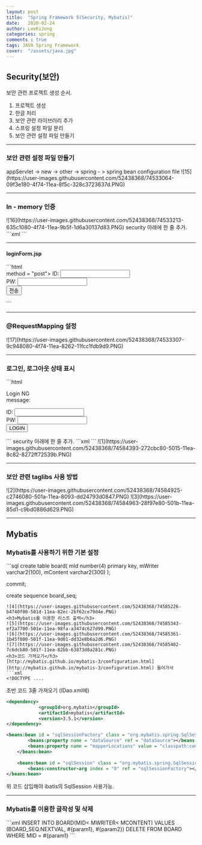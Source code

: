 ```yaml
---
layout: post
title:  "Spring Framework 5(Security, Mybatis)"
date:   2020-02-24
author: LeeKiJong
categories: spring
comments : true
tags: JAVA Spring Framework
cover:  "/assets/java.jpg"
---
```


<h2>Security(보안)</h2>

보안 관련 프로젝트 생성 순서.  
1. 프로젝트 생성  
2. 한글 처리  
3. 보안 관련 라이브러리 추가  
4. 스프링 설정 파일 분리  
5. 보안 관련 설정 파일 만들기  

<hr>
<h3>보안 관련 설정 파일 만들기</h3>
appServlet -> new -> other -> spring - > spring bean configuration file  
![15](https://user-images.githubusercontent.com/52438368/74533064-09f3e180-4f74-11ea-8f5c-328c3723637d.PNG)  
<hr>
<h3>In - memory 인증</h3>
![16](https://user-images.githubusercontent.com/52438368/74533213-635c1080-4f74-11ea-9b5f-1d6a30137d83.PNG)  
security 아래에 한 줄 추가.  
```xml
<security:form-login login-page = "/loginForm.html"/>
<!-- 로그인은 이 페이지로 하겠다. -->
```

<hr>
<h4>loginForm.jsp</h4>
```html
<form action = "<c:url value = "j_spring_security_check" /> method = "post">
  ID: <input type = "text" name = "j_username" id = "j_username"> <br/> 
  PW: <input type = "text" name = "j_password" id = "j_password"> <br/> 
  <input type = "submit" value = "전송"><br/>
</form>
```
<hr>
<h3>@RequestMapping 설정</h3>
![17](https://user-images.githubusercontent.com/52438368/74533307-9c948080-4f74-11ea-8262-11fcc1fdb9d9.PNG)

<hr>
<h3>로그인, 로그아웃 상태 표시</h3>
```html
<c:url value = "j_spring_security_check" var = "loginUrl"/>
<form action = "${loginUrl}" method = "post">
  <c:if test = "${param.ng != null}">
  <p>
    Login NG <br/>
    <c:if test = "${SPRING_SECURITY_LAST_EXCEPTION != NULL}">
      message: <c:out value = "${SPRING_SECURITY_LAST_EXCEPTION.message}"/>
    </c:if>
  </p>
  </c:if>
  ID: <input type = "text" name = "j_username"> <br/> 
  PW: <input type = "text" name = "j_password"> <br/> 
  <input type = "submit" value = "LOGIN"><br/>

</form>
```
security 아래에 한 줄 추가.  
```xml
<security:form-login login-page = "/loginForm.html"
          authentication-failure-url = "/loginForm.html?ng"/>
```
![1](https://user-images.githubusercontent.com/52438368/74584393-272cbc80-5015-11ea-8c82-8272ff72539b.PNG)  
<hr>
<h3>보안 관련 taglibs 사용 방법</h3>
![2](https://user-images.githubusercontent.com/52438368/74584925-c2746080-501a-11ea-8093-dd24793d0847.PNG)  
![3](https://user-images.githubusercontent.com/52438368/74584963-28f97e80-501b-11ea-85d1-c9bd0886d629.PNG)  
<hr>
<h2>Mybatis</h2>
<h3>Mybatis를 사용하기 위한 기본 설정</h3>
```sql
create table board(
  mId number(4) primary key,
  mWriter varchar2(100),
  mContent varchar2(300)
);

commit;

create sequence board_seq;
```
![4](https://user-images.githubusercontent.com/52438368/74585226-b4740f00-501d-11ea-82ec-2bf62ce79d4e.PNG)  
<h3>Mybatis를 이용한 리스트 출력</h3>
![5](https://user-images.githubusercontent.com/52438368/74585343-ef2a7700-501e-11ea-98fa-a3474c627d99.PNG)  
![6](https://user-images.githubusercontent.com/52438368/74585361-1b45f800-501f-11ea-9d01-dd32e8b6a2d6.PNG)  
![7](https://user-images.githubusercontent.com/52438368/74585402-7c6dcb80-501f-11ea-82bb-63873d8a281c.PNG)  
<h3>코드 가져오기</h3>
[http://mybatis.github.io/mybatis-3/configuration.html](http://mybatis.github.io/mybatis-3/configuration.html) 들어가서  
```xml
<!DOCTYPE ....
```
초반 코드 3줄 가져오기 (IDao.xml에)  
```xml
<dependency>
			<groupId>org.mybatis</groupId>
			<artifactId>mybatis</artifactId>
			<version>3.5.1</version>
</dependency>
```
```xml
<beans:bean id = "sqlSessionFactory" class = "org.mybatis.spring.SqlSessionFactoryBean">
		<beans:property name = "dataSource" ref = "dataSource"></beans:property>
		<beans:property name = "mapperLocations" value = "classpath:com/test/homepage/dao/mapper/*.xml"></beans:property>
	</beans:bean>
	
	<beans:bean id = "sqlSession" class = "org.mybatis.spring.SqlSessionTemplate">
		<beans:constructor-arg index = "0" ref = "sqlSessionFactory"></beans:constructor-arg>	
</beans:bean>
```
위 코드 삽입해야 ibatis의 SqlSession 사용가능.  
<hr>
<h3>Mybatis를 이용한 글작성 및 삭제</h3>
```xml
<insert id = "writeDao">
  INSERT INTO BOARD(MID< MWRITER< MCONTENT) VALUES (BOARD_SEQ.NEXTVAL, #{param1}, #{param2})
</insert>
<delete id = "deleteDao">
  DELETE FROM BOARD WHERE MID = #{param1}
</delete>
```


